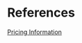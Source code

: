 # References

[Pricing Information](https://www.centrahealth.com/sites/default/files/copy_of_cms_price_trans_bedford.xlsx)
